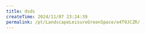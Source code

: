 ```yaml
---
title: dsds
createTime: 2024/11/07 23:24:39
permalink: /pt/LandscapeLeisureGreenSpace/e4T9JCZR/
---
```

